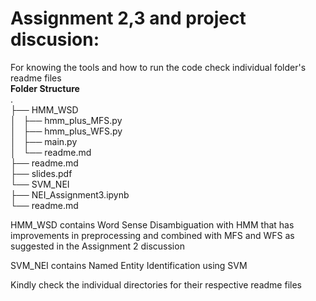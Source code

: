 # Assignment 2,3 and project discusion:  
For knowing the tools and how to run the code check individual folder's readme files    
**Folder Structure**    
.    
├── HMM_WSD   
│   ├── hmm_plus_MFS.py  
│   ├── hmm_plus_WFS.py  
│   ├── main.py  
│   └── readme.md  
├── readme.md  
├── slides.pdf  
└── SVM_NEI   
    ├── NEI_Assignment3.ipynb  
    └── readme.md  

  
HMM_WSD contains Word Sense Disambiguation with HMM that has improvements in preprocessing and combined with MFS and WFS as suggested in the Assignment 2 discussion  
  
SVM_NEI contains Named Entity Identification using SVM  
  
Kindly check the individual directories for their respective readme files  
